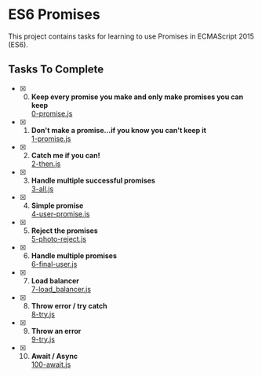# ES6 Promises

This project contains tasks for learning to use Promises in ECMAScript 2015 (ES6).

## Tasks To Complete

+ [x] 0. **Keep every promise you make and only make promises you can keep**<br/>[0-promise.js](0-promise.js) 

+ [x] 1. **Don't make a promise...if you know you can't keep it**<br/>[1-promise.js](1-promise.js) 

+ [x] 2. **Catch me if you can!**<br/>[2-then.js](2-then.js) 

+ [x] 3. **Handle multiple successful promises**<br/>[3-all.js](3-all.js) 

+ [x] 4. **Simple promise**<br/>[4-user-promise.js](4-user-promise.js) 
+ [x] 5. **Reject the promises**<br/>[5-photo-reject.js](5-photo-reject.js) 

+ [x] 6. **Handle multiple promises**<br/>[6-final-user.js](6-final-user.js) 

+ [x] 7. **Load balancer**<br/>[7-load_balancer.js](7-load_balancer.js) 

+ [x] 8. **Throw error / try catch**<br/>[8-try.js](8-try.js) 

+ [x] 9. **Throw an error**<br/>[9-try.js](9-try.js) 

+ [x] 10. **Await / Async**<br/>[100-await.js](100-await.js)